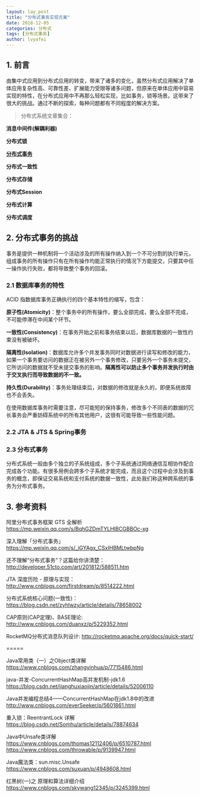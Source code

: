 ```yaml
---
layout: lay_post
title: "分布式事务实现方案"
date: 2018-12-05
categories: 分布式
tags: [分布式事务]
author: lvyafei
---
```


## 1. 前言

由集中式应用到分布式应用的转变，带来了诸多的变化，虽然分布式应用解决了单体应用复杂性高、可靠性差、扩展能力受限等诸多问题，但原来在单体应用中容易实现的特性，在分布式应用中不再那么轻松实现，比如事务，锁等场景。这带来了很大的挑战。通过不断的探索，每种问题都有不同程度的解决方案。
<!--more-->

>分布式系统文章集合：

**消息中间件(解耦利器)**

**分布式锁**

**[分布式事务](/2018/12/05/2018-12-05-分布式事务实现方案)**

**分布式一致性**

**分布式存储**

**分布式Session**

**分布式计算**

**分布式调度**

## 2. 分布式事务的挑战

事务是提供一种机制将一个活动涉及的所有操作纳入到一个不可分割的执行单元，组成事务的所有操作只有在所有操作均能正常执行的情况下方能提交，只要其中任一操作执行失败，都将导致整个事务的回滚。

### 2.1 数据库事务的特性

ACID 指数据库事务正确执行的四个基本特性的缩写，包含：

**原子性(Atomicity)**：整个事务中的所有操作，要么全部完成，要么全部不完成，不可能停滞在中间某个环节。

**一致性(Consistency)**：在事务开始之前和事务结束以后，数据库数据的一致性约束没有被破坏。

**隔离性(Isolation)**：数据库允许多个并发事务同时对数据进行读写和修改的能力，如果一个事务要访问的数据正在被另外一个事务修改，只要另外一个事务未提交，它所访问的数据就不受未提交事务的影响。**隔离性可以防止多个事务并发执行时由于交叉执行而导致数据的不一致。**

**持久性(Durability)**：事务处理结束后，对数据的修改就是永久的，即便系统故障也不会丢失。

在使用数据库事务时需要注意，尽可能短的保持事务，修改多个不同表的数据的冗长事务会严重妨碍系统中的所有其他用户，这很有可能导致一些性能问题。

### 2.2 JTA & JTS & Spring事务

### 2.3 分布式事务

分布式系统一般由多个独立的子系统组成，多个子系统通过网络通信互相协作配合完成各个功能。有很多用例会跨多个子系统才能完成，而且这个过程中会涉及到事务的概念，即保证交易系统和支付系统的数据一致性，此处我们称这种跨系统的事务为分布式事务。

## 3. 参考资料

阿里分布式事务框架 GTS 全解析
https://mp.weixin.qq.com/s/BqhGZDmTYLHlBCGBBOc-xg

深入理解「分布式事务」
https://mp.weixin.qq.com/s/_iGYAgx_CSxIHBMLtwbpNg

还不理解“分布式事务”？这篇给你讲清楚：
http://developer.51cto.com/art/201812/588511.htm

JTA 深度历险 - 原理与实现：
http://www.cnblogs.com/firstdream/p/8514222.html

分布式系统核心问题(一致性)：
https://blog.csdn.net/zyhlwzy/article/details/78658002

CAP原则(CAP定理)、BASE理论: 
http://www.cnblogs.com/duanxz/p/5229352.html

RocketMQ分布式消息队列设计: 
http://rocketmq.apache.org/docs/quick-start/

=====

Java常用类（一）之Object类详解
https://www.cnblogs.com/zhangyinhua/p/7715486.html


java-并发-ConcurrentHashMap高并发机制-jdk1.6
https://blog.csdn.net/jianghuxiaojin/article/details/52006110


Java并发编程总结4——ConcurrentHashMap在jdk1.8中的改进 
http://www.cnblogs.com/everSeeker/p/5601861.html


重入锁：ReentrantLock 详解
https://blog.csdn.net/Somhu/article/details/78874634


Java中Unsafe类详解
https://www.cnblogs.com/thomas12112406/p/6510787.html
https://www.cnblogs.com/throwable/p/9139947.html

Java魔法类：sun.misc.Unsafe
https://www.cnblogs.com/suxuan/p/4948608.html


红黑树(一)之 原理和算法详细介绍
https://www.cnblogs.com/skywang12345/p/3245399.html